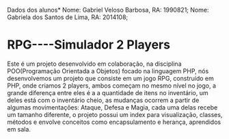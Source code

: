 Dados dos alunos*
Nome: Gabriel Veloso Barbosa, RA: 1990821;
Nome: Gabriela dos Santos de Lima, RA: 2014108;

# RPG----Simulador 2 Players

Este é um projeto desenvolvido em colaboração, na disciplina POO(Programação Orientada a Objetos) focado na linguagem PHP, nós desenvolvemos um projeto que consiste em um jogo RPG, construído em PHP, onde criamos 2 players, ambos começam no mesmo nível no jogo, a grande diferença entre eles é a a quantidade de itens no inventário, um deles está com o inventário cheio, as mudanças ocorrem a partir de algumas movimentações: Ataque, Defesa e Magia, cada uma delas recebe um tamanho diferente, o projeto possui um index para visualização, classes, métodos e envolve conceitos como encapsulamento e herança, aprendidos em sala.
